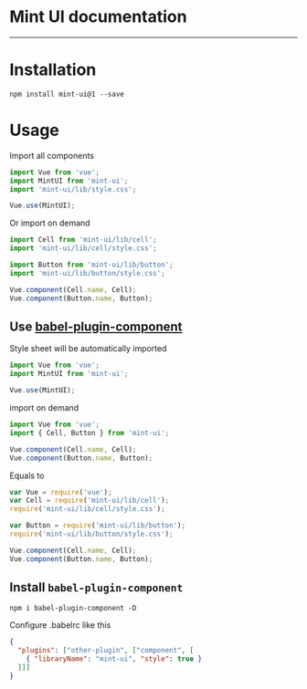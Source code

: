 # Mint UI documentation

-------------

# Installation

```shell
npm install mint-ui@1 --save
```

# Usage

Import all components

```javascript
import Vue from 'vue';
import MintUI from 'mint-ui';
import 'mint-ui/lib/style.css';

Vue.use(MintUI);
```

Or import on demand

```javascript
import Cell from 'mint-ui/lib/cell';
import 'mint-ui/lib/cell/style.css';

import Button from 'mint-ui/lib/button';
import 'mint-ui/lib/button/style.css';

Vue.component(Cell.name, Cell);
Vue.component(Button.name, Button);
```

## Use [babel-plugin-component](https://github.com/QingWei-Li/babel-plugin-component)

Style sheet will be automatically imported

```javascript
import Vue from 'vue';
import MintUI from 'mint-ui';

Vue.use(MintUI);
```

import on demand
```javascript
import Vue from 'vue';
import { Cell, Button } from 'mint-ui';

Vue.component(Cell.name, Cell);
Vue.component(Button.name, Button);
```

Equals to
```javascript
var Vue = require('vue');
var Cell = require('mint-ui/lib/cell');
require('mint-ui/lib/cell/style.css');

var Button = require('mint-ui/lib/button');
require('mint-ui/lib/button/style.css');

Vue.component(Cell.name, Cell);
Vue.component(Button.name, Button);
```

## Install `babel-plugin-component`
```shell
npm i babel-plugin-component -D
```

Configure .babelrc like this
```json
{
  "plugins": ["other-plugin", ["component", [
    { "libraryName": "mint-ui", "style": true }
  ]]]
}
```


